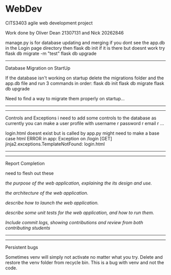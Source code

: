 # WebDev
CITS3403 agile web development project

Work done by Oliver Dean 21307131 
and
Nick 20262846



manage.py is for database updating and merging 
if you dont see the app.db in the Login page directory then 
flask db init
    if it is there but doesnt work try
flask db migrate -m "test"
flask db upgrade

___
Database Migration on StartUp

If the database isn't working on startup delete the migrations folder and the app.db file and run 3 commands in order:
flask db init
flask db migrate
flask db upgrade

Need to find a way to migrate them properly on startup...
___

___
Controls and Exceptions
i need to add some controls to the database as currently you can make a user profile with username r password r email r ...

login.html doesnt exist but is called by app.py might need to make a base case html
ERROR in app: Exception on /login [GET]
jinja2.exceptions.TemplateNotFound: login.html
___

___
Report Completion

need to flesh out these


_the purpose of the web application, explaining the its design and use._


_the architecture of the web application._


_describe how to launch the web application._


_describe some unit tests for the web application, and how to run them._


_Include commit logs, showing contributions and review from both contributing students_
___

___
Persistent bugs

Sometimes venv will simply not activate no matter what you try. Delete and restore the venv folder from recycle bin. This is a bug with venv and not the code.